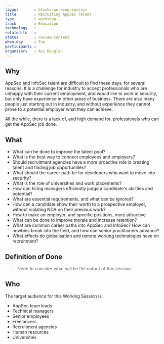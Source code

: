 ```yaml
---
layout       : blocks/working-session
title        : Recruiting AppSec Talent
type         : workshop
track        : Education
technology   :
related-to   :
status       : review-content
when-day     : Tue
participants : 
organizers   : Avi Douglen
---
```


## Why

AppSec and InfoSec talent are difficult to find these days, for several reasons. It is a challenge for industry to accept professionals who are unhappy with their current employment, and would like to work in security, but only have experience in other areas of business. There are also many people just starting out in industry, and without experience they cannot prove to a potential employer what they can achieve.  

All the while, there is a lack of, and high demand for, professionals who can get the AppSec job done. 

## What

 - What can be done to improve the talent pool?
 - What is the best way to connect employees and employers?
 - Should recruitment agencies have a more proactive role in creating talent and finding job opportunities?
 - What should the career path be for developers who want to move into security?
 - What is the role of universities and work placements?
 - How can hiring managers efficiently judge a candidate's abilities and potential? 
 - What are essential requirements, and what can be ignored? 
 - How can a candidate show their worth to a prospective employer, without violating NDA on their previous work?
 - How to make an employer, and specific positions, more attractive
 - What can be done to improve morale and increase retention? 
 - What are common career paths into AppSec and InfoSec? How can newbies break into the field, and how can senior practitioners advance? 
 - What effects do globalisation and remote working technologies have on recruitment? 
 
## Definition of Done
 
> Need to consider what will be the output of this session. 

## Who

The target audience for this Working Session is:

 - AppSec team leads
 - Technical managers
 - Senior employees 
 - Freelancers
 - Recruitment agencies
 - Human resources
 - Universities
